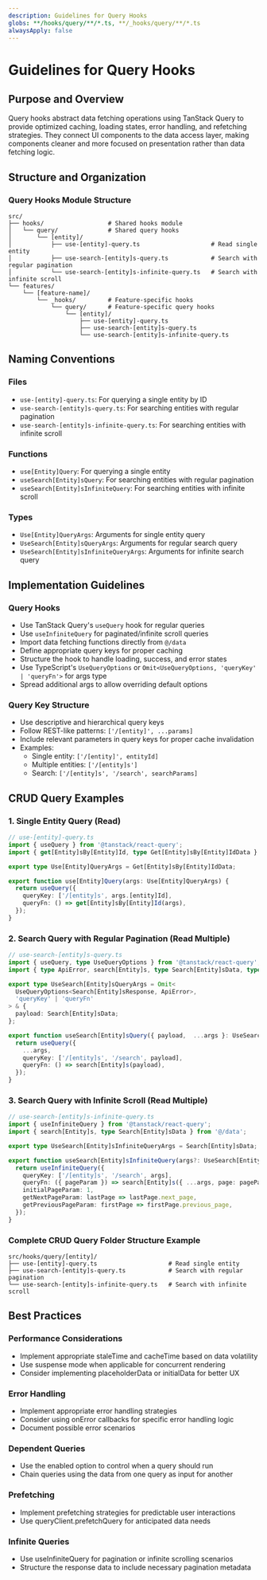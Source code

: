 ```yaml
---
description: Guidelines for Query Hooks
globs: **/hooks/query/**/*.ts, **/_hooks/query/**/*.ts
alwaysApply: false
---
```

# Guidelines for Query Hooks

## Purpose and Overview
Query hooks abstract data fetching operations using TanStack Query to provide optimized caching, loading states, error handling, and refetching strategies. They connect UI components to the data access layer, making components cleaner and more focused on presentation rather than data fetching logic.

## Structure and Organization

### Query Hooks Module Structure
```
src/
├── hooks/                  # Shared hooks module
│   └── query/              # Shared query hooks
│       └── [entity]/
│           ├── use-[entity]-query.ts                    # Read single entity
│           ├── use-search-[entity]s-query.ts            # Search with regular pagination
│           └── use-search-[entity]s-infinite-query.ts   # Search with infinite scroll
└── features/
    └── [feature-name]/
        └── _hooks/         # Feature-specific hooks
            └── query/      # Feature-specific query hooks
                └── [entity]/
                    ├── use-[entity]-query.ts
                    ├── use-search-[entity]s-query.ts
                    └── use-search-[entity]s-infinite-query.ts
```

## Naming Conventions

### Files
- `use-[entity]-query.ts`: For querying a single entity by ID
- `use-search-[entity]s-query.ts`: For searching entities with regular pagination
- `use-search-[entity]s-infinite-query.ts`: For searching entities with infinite scroll

### Functions
- `use[Entity]Query`: For querying a single entity
- `useSearch[Entity]sQuery`: For searching entities with regular pagination
- `useSearch[Entity]sInfiniteQuery`: For searching entities with infinite scroll

### Types
- `Use[Entity]QueryArgs`: Arguments for single entity query
- `UseSearch[Entity]sQueryArgs`: Arguments for regular search query
- `UseSearch[Entity]sInfiniteQueryArgs`: Arguments for infinite search query

## Implementation Guidelines

### Query Hooks
- Use TanStack Query's `useQuery` hook for regular queries
- Use `useInfiniteQuery` for paginated/infinite scroll queries
- Import data fetching functions directly from `@/data`
- Define appropriate query keys for proper caching
- Structure the hook to handle loading, success, and error states
- Use TypeScript's `UseQueryOptions` or `Omit<UseQueryOptions, 'queryKey' | 'queryFn'>` for args type
- Spread additional args to allow overriding default options

### Query Key Structure
- Use descriptive and hierarchical query keys
- Follow REST-like patterns: `['/[entity]', ...params]`
- Include relevant parameters in query keys for proper cache invalidation
- Examples:
  - Single entity: `['/[entity]', entityId]`
  - Multiple entities: `['/[entity]s']`
  - Search: `['/[entity]s', '/search', searchParams]`

## CRUD Query Examples

### 1. Single Entity Query (Read)
```typescript
// use-[entity]-query.ts
import { useQuery } from '@tanstack/react-query';
import { get[Entity]sBy[Entity]Id, type Get[Entity]sBy[Entity]IdData } from '@/data';

export type Use[Entity]QueryArgs = Get[Entity]sBy[Entity]IdData;

export function use[Entity]Query(args: Use[Entity]QueryArgs) {
  return useQuery({
    queryKey: ['/[entity]s', args.[entity]Id],
    queryFn: () => get[Entity]sBy[Entity]Id(args),
  });
}
```

### 2. Search Query with Regular Pagination (Read Multiple)
```typescript
// use-search-[entity]s-query.ts
import { useQuery, type UseQueryOptions } from '@tanstack/react-query';
import { type ApiError, search[Entity]s, type Search[Entity]sData, type Search[Entity]sResponse } from '@/data';

export type UseSearch[Entity]sQueryArgs = Omit<
  UseQueryOptions<Search[Entity]sResponse, ApiError>,
  'queryKey' | 'queryFn'
> & {
  payload: Search[Entity]sData;
};

export function useSearch[Entity]sQuery({ payload,  ...args }: UseSearch[Entity]sQueryArgs) {
  return useQuery({
    ...args,
    queryKey: ['/[entity]s', '/search', payload],
    queryFn: () => search[Entity]s(payload),
  });
}
```

### 3. Search Query with Infinite Scroll (Read Multiple)
```typescript
// use-search-[entity]s-infinite-query.ts
import { useInfiniteQuery } from '@tanstack/react-query';
import { search[Entity]s, type Search[Entity]sData } from '@/data';

export type UseSearch[Entity]sInfiniteQueryArgs = Search[Entity]sData;

export function useSearch[Entity]sInfiniteQuery(args?: UseSearch[Entity]sInfiniteQueryArgs) {
  return useInfiniteQuery({
    queryKey: ['/[entity]s', '/search', args],
    queryFn: ({ pageParam }) => search[Entity]s({ ...args, page: pageParam }),
    initialPageParam: 1,
    getNextPageParam: lastPage => lastPage.next_page,
    getPreviousPageParam: firstPage => firstPage.previous_page,
  });
}
```

### Complete CRUD Query Folder Structure Example
```
src/hooks/query/[entity]/
├── use-[entity]-query.ts                    # Read single entity
├── use-search-[entity]s-query.ts            # Search with regular pagination
└── use-search-[entity]s-infinite-query.ts   # Search with infinite scroll
```

## Best Practices

### Performance Considerations
- Implement appropriate staleTime and cacheTime based on data volatility
- Use suspense mode when applicable for concurrent rendering
- Consider implementing placeholderData or initialData for better UX

### Error Handling
- Implement appropriate error handling strategies
- Consider using onError callbacks for specific error handling logic
- Document possible error scenarios

### Dependent Queries
- Use the enabled option to control when a query should run
- Chain queries using the data from one query as input for another

### Prefetching
- Implement prefetching strategies for predictable user interactions
- Use queryClient.prefetchQuery for anticipated data needs

### Infinite Queries
- Use useInfiniteQuery for pagination or infinite scrolling scenarios
- Structure the response data to include necessary pagination metadata